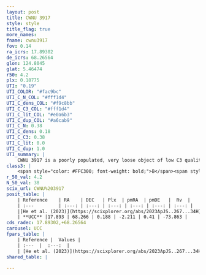 ```yaml
---
layout: post
title: CWNU 3917
style: style
title_flag: true
more_names: 
fname: cwnu3917
fov: 0.14
ra_icrs: 17.89302
de_icrs: 68.26564
glon: 124.8045
glat: 5.46474
r50: 4.2
plx: 0.18775
UTI: "0.19"
UTI_COLOR: "#fac9bc"
UTI_C_N_COL: "#fff1d4"
UTI_C_dens_COL: "#f9c8bb"
UTI_C_C3_COL: "#fff1d4"
UTI_C_lit_COL: "#e0a6b3"
UTI_C_dup_COL: "#a6cab9"
UTI_C_N: 0.38
UTI_C_dens: 0.18
UTI_C_C3: 0.38
UTI_C_lit: 0.0
UTI_C_dup: 1.0
UTI_summary: |
    CWNU 3917 is a poorly populated, very loose object of low C3 quality. It was recently reported in the literature.
class3: |
    <span style="color: #FFC300; font-weight: bold;">B</span><span style="color: red; font-weight: bold;">C</span>
r_50_val: 4.2
N_50_val: 38
scix_url: CWNU%203917
posit_table: |
    | Reference    | RA    | DEC   | Plx  | pmRA  | pmDE   |  Rv  |
    | :---         | :---: | :---: | :---: | :---: | :---: | :---: |
    |[He et al. (2023)](https://scixplorer.org/abs/2023ApJS..267...34H) | 17.87 | 68.257 | 0.175 | -2.221 | 0.482 | -73.86 |
    | **UCC** |17.893 | 68.266 | 0.188 | -2.211 | 0.41 | -73.863 | 
cds_radec: 17.89302,+68.26564
carousel: UCC
fpars_table: |
    | Reference |  Values |
    | :---  |  :---:  |
    | [He et al. (2023)](https://scixplorer.org/abs/2023ApJS..267...34H) | `A0=2.55, m-M=13.2, logA=9.1` |
shared_table: |
    
---
```

